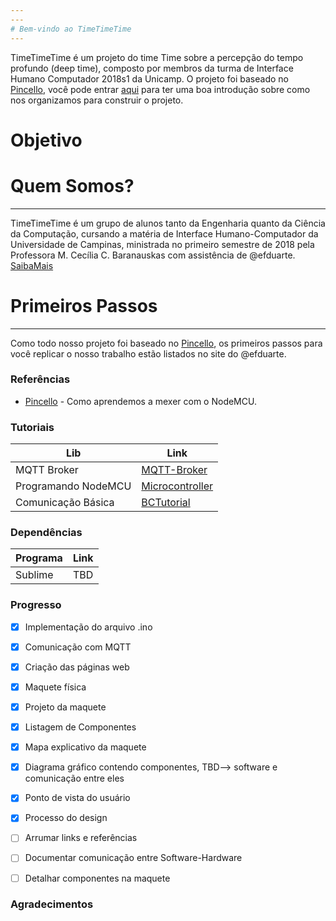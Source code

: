 ```yaml
---
---
# Bem-vindo ao TimeTimeTime
---
```

TimeTimeTime é um projeto do time Time sobre a percepção do tempo profundo (deep time), composto por membros da turma de Interface Humano Computador 2018s1 da Unicamp. O projeto foi baseado no [Pincello], você pode entrar [aqui] para ter uma boa introdução sobre como nos organizamos para construir o projeto.

# Objetivo

# Quem Somos?
---
TimeTimeTime é um grupo de alunos tanto da Engenharia quanto da Ciência da Computação, cursando a matéria de Interface Humano-Computador da Universidade de Campinas, ministrada no primeiro semestre de 2018 pela Professora M. Cecília C. Baranauskas com assistência de @efduarte. [SaibaMais]

# Primeiros Passos
---
Como todo nosso projeto foi baseado no [Pincello], os primeiros passos para você replicar o nosso trabalho estão listados no site do @efduarte.

### Referências
* [Pincello] - Como aprendemos a mexer com o NodeMCU.

### Tutoriais

| Lib | Link |
| ------ | ------ |
| MQTT Broker | [MQTT-Broker] |
| Programando NodeMCU | [Microcontroller] |
| Comunicação Básica | [BCTutorial] |

### Dependências

Programa | Link
------ | ------
Sublime | TBD

### Progresso
- [x] Implementação do arquivo .ino
- [x] Comunicação com MQTT
- [x] Criação das páginas web
- [x] Maquete física
- [x] Projeto da maquete
- [x] Listagem de Componentes
- [x] Mapa explicativo da maquete
- [x] Diagrama gráfico contendo componentes, TBD--> software e comunicação entre eles
- [x] Ponto de vista do usuário
- [x] Processo do design
- [ ] Arrumar links e referências
- [ ] Documentar comunicação entre Software-Hardware
- [ ] Detalhar componentes na maquete



### Agradecimentos



[//]: # (Referências)

   [SaibaMais]: <https://andreycampassi.github.io/timetimetime/sobre>
   [Pincello]: <https://efduarte.github.io/pincello/>
   [aqui]: <https://efduarte.github.io/pincello/>
   [Sublime]: <https://www.sublimetext.com/>
   [MQTT-Broker]: <https://efduarte.github.io/pincello/#/fs-how-to-configure-the-mqtt-broker>
   [Microcontroller]:<https://efduarte.github.io/pincello/#/fs-how-to-program-the-microcontroller>
   [BCTutorial]: <https://efduarte.github.io/pincello/#/fs-basic-communication-tutorial>

